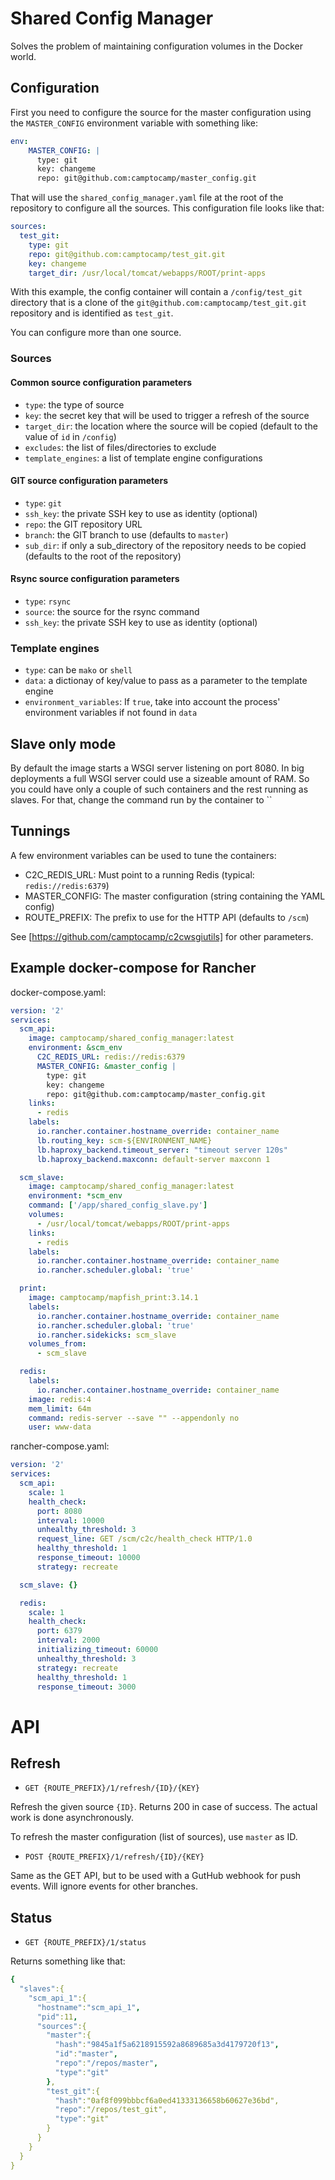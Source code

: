 # Shared Config Manager

Solves the problem of maintaining configuration volumes in the Docker world.


## Configuration

First you need to configure the source for the master configuration using the
`MASTER_CONFIG` environment variable with something like:

```yaml
env:
    MASTER_CONFIG: |
      type: git
      key: changeme
      repo: git@github.com:camptocamp/master_config.git
```

That will use the `shared_config_manager.yaml` file at the root of the repository
to configure all the sources. This configuration file looks like that:

```yaml
sources:
  test_git:
    type: git
    repo: git@github.com:camptocamp/test_git.git
    key: changeme
    target_dir: /usr/local/tomcat/webapps/ROOT/print-apps
```

With this example, the config container will contain a `/config/test_git` directory that
is a clone of the `git@github.com:camptocamp/test_git.git` repository and is identified as `test_git`.

You can configure more than one source.

### Sources

#### Common source configuration parameters

* `type`: the type of source
* `key`: the secret key that will be used to trigger a refresh of the source
* `target_dir`: the location where the source will be copied (default to the value of `id` in `/config`)
* `excludes`: the list of files/directories to exclude
* `template_engines`: a list of template engine configurations

#### GIT source configuration parameters

* `type`: `git`
* `ssh_key`: the private SSH key to use as identity (optional)
* `repo`: the GIT repository URL
* `branch`: the GIT branch to use (defaults to `master`)
* `sub_dir`: if only a sub_directory of the repository needs to be copied (defaults to the root of the
  repository)

#### Rsync source configuration parameters

* `type`: `rsync`
* `source`: the source for the rsync command
* `ssh_key`: the private SSH key to use as identity (optional)

### Template engines

* `type`: can be `mako`  or `shell`
* `data`: a dictionay of key/value to pass as a parameter to the template engine
* `environment_variables`: If `true`, take into account the process' environment variables
  if not found in `data`

## Slave only mode

By default the image starts a WSGI server listening on port 8080. In big deployments a full WSGI server
could use a sizeable amount of RAM. So you could have only a couple of such containers and the rest running
as slaves. For that, change the command run by the container to ``


## Tunnings

A few environment variables can be used to tune the containers:

* C2C_REDIS_URL: Must point to a running Redis (typical: `redis://redis:6379`)
* MASTER_CONFIG: The master configuration (string containing the YAML config)
* ROUTE_PREFIX: The prefix to use for the HTTP API (defaults to `/scm`)

See [https://github.com/camptocamp/c2cwsgiutils] for other parameters.


## Example docker-compose for Rancher

docker-compose.yaml:

```yaml
version: '2'
services:
  scm_api:
    image: camptocamp/shared_config_manager:latest
    environment: &scm_env
      C2C_REDIS_URL: redis://redis:6379
      MASTER_CONFIG: &master_config |
        type: git
        key: changeme
        repo: git@github.com:camptocamp/master_config.git
    links:
      - redis
    labels:
      io.rancher.container.hostname_override: container_name
      lb.routing_key: scm-${ENVIRONMENT_NAME}
      lb.haproxy_backend.timeout_server: "timeout server 120s"
      lb.haproxy_backend.maxconn: default-server maxconn 1

  scm_slave:
    image: camptocamp/shared_config_manager:latest
    environment: *scm_env
    command: ['/app/shared_config_slave.py']
    volumes:
      - /usr/local/tomcat/webapps/ROOT/print-apps
    links:
      - redis
    labels:
      io.rancher.container.hostname_override: container_name
      io.rancher.scheduler.global: 'true'

  print:
    image: camptocamp/mapfish_print:3.14.1
    labels:
      io.rancher.container.hostname_override: container_name
      io.rancher.scheduler.global: 'true'
      io.rancher.sidekicks: scm_slave
    volumes_from:
      - scm_slave

  redis:
    labels:
      io.rancher.container.hostname_override: container_name
    image: redis:4
    mem_limit: 64m
    command: redis-server --save "" --appendonly no
    user: www-data
```

rancher-compose.yaml:

```yaml
version: '2'
services:
  scm_api:
    scale: 1
    health_check:
      port: 8080
      interval: 10000
      unhealthy_threshold: 3
      request_line: GET /scm/c2c/health_check HTTP/1.0
      healthy_threshold: 1
      response_timeout: 10000
      strategy: recreate

  scm_slave: {}

  redis:
    scale: 1
    health_check:
      port: 6379
      interval: 2000
      initializing_timeout: 60000
      unhealthy_threshold: 3
      strategy: recreate
      healthy_threshold: 1
      response_timeout: 3000
```


# API

## Refresh

* `GET {ROUTE_PREFIX}/1/refresh/{ID}/{KEY}`

Refresh the given source `{ID}`. Returns 200 in case of success. The actual work is done asynchronously.

To refresh the master configuration (list of sources), use `master` as ID.

* `POST {ROUTE_PREFIX}/1/refresh/{ID}/{KEY}`

Same as the GET API, but to be used with a GutHub webhook for push events. Will ignore events for other branches.


## Status

* `GET {ROUTE_PREFIX}/1/status`

Returns something like that:

```yaml
{
  "slaves":{
    "scm_api_1":{
      "hostname":"scm_api_1",
      "pid":11,
      "sources":{
        "master":{
          "hash":"9845a1f5a6218915592a8689685a3d4179720f13",
          "id":"master",
          "repo":"/repos/master",
          "type":"git"
        },
        "test_git":{
          "hash":"0af8f099bbbcf6a0ed41333136658b60627e36bd",
          "repo":"/repos/test_git",
          "type":"git"
        }
      }
    }
  }
}
```
